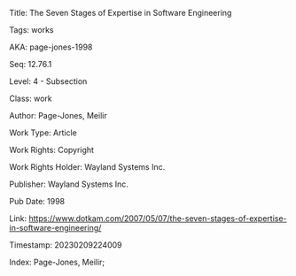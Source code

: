 Title:  The Seven Stages of Expertise in Software Engineering

Tags:   works

AKA:    page-jones-1998

Seq:    12.76.1

Level:  4 - Subsection

Class:  work

Author: Page-Jones, Meilir

Work Type: Article

Work Rights: Copyright

Work Rights Holder: Wayland Systems Inc.

Publisher: Wayland Systems Inc.

Pub Date: 1998

Link:   https://www.dotkam.com/2007/05/07/the-seven-stages-of-expertise-in-software-engineering/

Timestamp: 20230209224009

Index:  Page-Jones, Meilir; 
